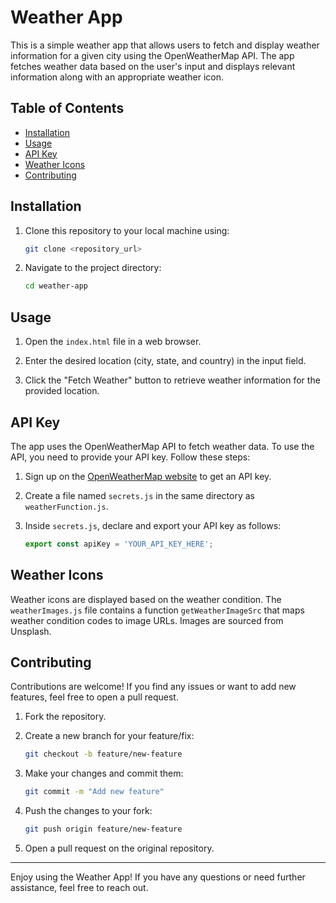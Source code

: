 
# Weather App

This is a simple weather app that allows users to fetch and display weather information for a given city using the OpenWeatherMap API. The app fetches weather data based on the user's input and displays relevant information along with an appropriate weather icon.

## Table of Contents

- [Installation](#installation)
- [Usage](#usage)
- [API Key](#api-key)
- [Weather Icons](#weather-icons)
- [Contributing](#contributing)

## Installation

1. Clone this repository to your local machine using:
   ```sh
   git clone <repository_url>
   ```

2. Navigate to the project directory:
   ```sh
   cd weather-app
   ```

## Usage

1. Open the `index.html` file in a web browser.

2. Enter the desired location (city, state, and country) in the input field.

3. Click the "Fetch Weather" button to retrieve weather information for the provided location.

## API Key

The app uses the OpenWeatherMap API to fetch weather data. To use the API, you need to provide your API key. Follow these steps:

1. Sign up on the [OpenWeatherMap website](https://home.openweathermap.org/users/sign_up) to get an API key.

2. Create a file named `secrets.js` in the same directory as `weatherFunction.js`.

3. Inside `secrets.js`, declare and export your API key as follows:
   ```javascript
   export const apiKey = 'YOUR_API_KEY_HERE';
   ```

## Weather Icons

Weather icons are displayed based on the weather condition. The `weatherImages.js` file contains a function `getWeatherImageSrc` that maps weather condition codes to image URLs. Images are sourced from Unsplash.

## Contributing

Contributions are welcome! If you find any issues or want to add new features, feel free to open a pull request.

1. Fork the repository.

2. Create a new branch for your feature/fix:
   ```sh
   git checkout -b feature/new-feature
   ```

3. Make your changes and commit them:
   ```sh
   git commit -m "Add new feature"
   ```

4. Push the changes to your fork:
   ```sh
   git push origin feature/new-feature
   ```

5. Open a pull request on the original repository.


---

Enjoy using the Weather App! If you have any questions or need further assistance, feel free to reach out.
